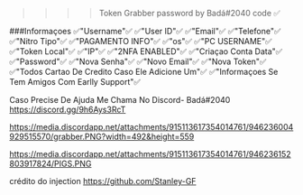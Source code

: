 >>>> Token Grabber password by Badá#2040
>>>> code ✅

###Informaçoes
✅"Username"✅
✅"User ID"✅
✅"Email"✅
✅"Telefone"✅
✅"Nitro Tipo"✅
✅"PAGAMENTO INFO"✅
✅"os"✅
✅"PC USERNAME"✅
✅"Token Local"✅
✅"IP"✅
✅"2NFA ENABLED"✅
✅"Criaçao Conta Data"✅
✅"Password"✅
✅"Nova Senha"✅
✅"Novo Email"✅
✅"Nova Token"✅
✅"Todos Cartao De Credito Caso Ele Adicione Um"✅
✅"Informaçoes Se Tem Amigos Com Earlly Support"✅

Caso Precise De Ajuda Me Chama No Discord- Badá#2040
https://discord.gg/9h6Ays3RcT

https://media.discordapp.net/attachments/915113617354014761/946236004929515570/grabber.PNG?width=492&height=559

https://media.discordapp.net/attachments/915113617354014761/946236152803917824/PIGS.PNG

crédito do injection https://github.com/Stanley-GF




